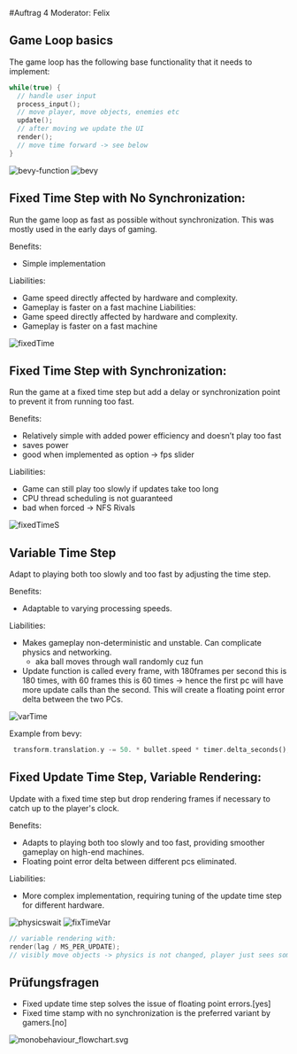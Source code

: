 <span dir="">\#</span>Auftrag 4 Moderator: Felix

## Game Loop basics

The game loop has the following base functionality that it needs to implement:

```c
while(true) {
  // handle user input
  process_input();
  // move player, move objects, enemies etc
  update();
  // after moving we update the UI
  render();
  // move time forward -> see below
}
```

![bevy-function](uploads/241c3957b083c9533158d990bd8084f2/bevy-function.png) ![bevy](uploads/3d2ff886e4051235f3d8b38b9eb3aac3/bevy.png)

## Fixed Time Step with No Synchronization:

Run the game loop as fast as possible without synchronization. This was mostly used in the early days of gaming.

Benefits:

- Simple implementation 

Liabilities:
- Game speed directly affected by hardware and complexity.
- Gameplay is faster on a fast machine Liabilities:
- Game speed directly affected by hardware and complexity.
- Gameplay is faster on a fast machine

![fixedTime](uploads/afaf7dc8d9b2d75757b16d28ef170411/fixedTime.png)

## Fixed Time Step with Synchronization:

Run the game at a fixed time step but add a delay or synchronization point to prevent it from running too fast.

Benefits:

- Relatively simple with added power efficiency and doesn’t play too fast
- saves power
- good when implemented as option -\> fps slider

Liabilities:
- Game can still play too slowly if updates take too long
- CPU thread scheduling is not guaranteed
- bad when forced -\> NFS Rivals

![fixedTimeS](uploads/383d7a7d5ad1a12eed9eb24ec1073422/fixedTimeS.png)

## Variable Time Step

Adapt to playing both too slowly and too fast by adjusting the time step.

Benefits:
- Adaptable to varying processing speeds.

Liabilities:
- Makes gameplay non-deterministic and unstable. Can complicate physics and networking.
  - aka ball moves through wall randomly cuz fun
- Update function is called every frame, with 180frames per second this is 180 times, with 60 frames this is 60 times -> hence the first pc will have more update calls than the second.
  This will create a floating point error delta between the two PCs.

![varTime](uploads/776785bef3ce0cdd37b042783e57d2d0/varTime.png)

Example from bevy:

```rs
 transform.translation.y -= 50. * bullet.speed * timer.delta_seconds();
```

## Fixed Update Time Step, Variable Rendering:

Update with a fixed time step but drop rendering frames if necessary to catch up to the player's clock.

Benefits:

- Adapts to playing both too slowly and too fast, providing smoother gameplay on high-end machines.
- Floating point error delta between different pcs eliminated.

Liabilities:
- More complex implementation, requiring tuning of the update time step for different hardware. 

![physicswait](uploads/a4ae4893cf9406606b680fb9148f1cc1/physicswait.png)
![fixTimeVar](uploads/4754664079677c4012e41022735b6da7/fixTimeVar.png)

```c
// variable rendering with:
render(lag / MS_PER_UPDATE);
// visibly move objects -> physics is not changed, player just sees something as "moved"
```

## Prüfungsfragen

- Fixed update time step solves the issue of floating point errors.\[yes\]
- Fixed time stamp with no synchronization is the preferred variant by gamers.\[no\]

![monobehaviour_flowchart.svg](uploads/73ef97c1ed6b2d8a9322d3c1328ce56f/monobehaviour_flowchart.svg)